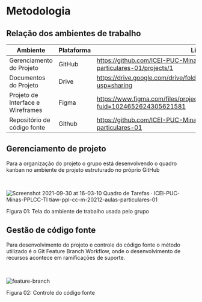 # Metodologia 

## Relação dos ambientes de trabalho

| Ambiente                           | Plataforma | Link de Acesso                                                                                  |
|------------------------------------|------------|-------------------------------------------------------------------------------------------------|
| Gerenciamento do Projeto           | GitHub     | https://github.com/ICEI-PUC-Minas-PPLCC-TI/tiaw-ppl-cc-m-20212-aulas-particulares-01/projects/1 |
| Documentos do Projeto              | Drive      | https://drive.google.com/drive/folders/1MgbWObU_0ehVIDCdJI0hXGzQ_yFI_L33?usp=sharing            |
| Projeto de Interface e  Wireframes | Figma      | https://www.figma.com/files/project/39166143/Team-project?fuid=1024652624305621581              |
| Repositório de código fonte        | Github     | https://github.com/ICEI-PUC-Minas-PPLCC-TI/tiaw-ppl-cc-m-20212-aulas-particulares-01            |

## Gerenciamento de projeto 

Para a organização do projeto o grupo está desenvolvendo o quadro kanban no ambiente de projeto estruturado no próprio GitHub

<br>

![Screenshot 2021-09-30 at 16-03-10 Quadro de Tarefas · ICEI-PUC-Minas-PPLCC-TI tiaw-ppl-cc-m-20212-aulas-particulares-01](https://user-images.githubusercontent.com/89420917/135515352-7ffbe9d9-62cf-456f-a039-309a7940f61f.png)

Figura 01: Tela do ambiente de trabalho usada pelo grupo

## Gestão de código fonte

Para desenvolvimento do projeto e controle do código fonte o método utilizado é o Git Feature Branch Workflow, onde o desenvolvimento de recursos acontece em ramificações de suporte.

<br>

![feature-branch](https://user-images.githubusercontent.com/89420917/135516267-80bbeacd-8275-4d1a-bc39-6b08b4e7e231.png)


Figura 02: Controle do código fonte
